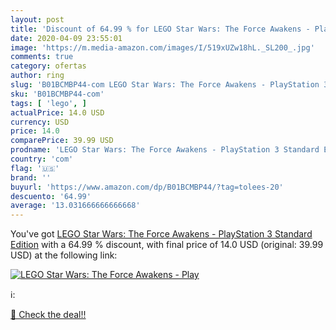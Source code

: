 ```yaml
---
layout: post
title: 'Discount of 64.99 % for LEGO Star Wars: The Force Awakens - Play'
date: 2020-04-09 23:55:01
image: 'https://m.media-amazon.com/images/I/519xUZw18hL._SL200_.jpg'
comments: true
category: ofertas
author: ring
slug: 'B01BCMBP44-com LEGO Star Wars: The Force Awakens - PlayStation 3...'
sku: 'B01BCMBP44-com'
tags: [ 'lego', ]
actualPrice: 14.0 USD
currency: USD
price: 14.0
comparePrice: 39.99 USD
prodname: 'LEGO Star Wars: The Force Awakens - PlayStation 3 Standard Edition'
country: 'com'
flag: '🇺🇸'
brand: ''
buyurl: 'https://www.amazon.com/dp/B01BCMBP44/?tag=tolees-20'
descuento: '64.99'
average: '13.031666666666668'
---
```


You've got [LEGO Star Wars: The Force Awakens - PlayStation 3 Standard Edition](https://www.amazon.com/dp/B01BCMBP44/?tag=tolees-20) with a  64.99 % discount, with final price of 14.0 USD (original: 39.99 USD) at the following link:

[![LEGO Star Wars: The Force Awakens - Play](https://m.media-amazon.com/images/I/519xUZw18hL._SL200_.jpg)](https://www.amazon.com/dp/B01BCMBP44/?tag=tolees-20)

ℹ️:


[🛒 Check the deal!!](https://www.amazon.com/dp/B01BCMBP44/?tag=tolees-20)
